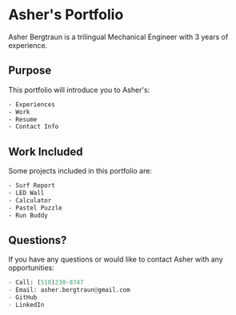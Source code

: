 # Asher's Portfolio

Asher Bergtraun is a trilingual Mechanical Engineer with 3 years of experience.

## Purpose

This portfolio will introduce you to Asher's:

```bash
- Experiences
- Work
- Resume
- Contact Info
```

## Work Included

Some projects included in this portfolio are:

```bash
- Surf Report
- LED Wall
- Calculator
- Pastel Puzzle
- Run Buddy
```

## Questions?

If you have any questions or would like to contact Asher with any opportunities:
```python
- Call: (510)230-8747
- Email: asher.bergtraun@gmail.com
- GitHub
- LinkedIn
```
